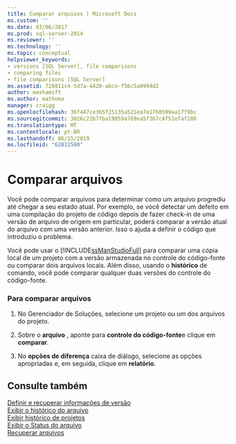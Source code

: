```yaml
---
title: Comparar arquivos | Microsoft Docs
ms.custom: ''
ms.date: 03/06/2017
ms.prod: sql-server-2014
ms.reviewer: ''
ms.technology: ''
ms.topic: conceptual
helpviewer_keywords:
- versions [SQL Server], file comparisons
- comparing files
- file comparisons [SQL Server]
ms.assetid: 728811c4-5d7a-4420-abce-f56c5a0994d2
author: mashamsft
ms.author: mathoma
manager: craigg
ms.openlocfilehash: 36f447ce365f25135a521ea7e1760599aa17f9bc
ms.sourcegitcommit: 3026c22b7fba19059a769ea5f367c4f51efaf286
ms.translationtype: MT
ms.contentlocale: pt-BR
ms.lasthandoff: 06/15/2019
ms.locfileid: "62812590"
---
```

# <a name="compare-files"></a>Comparar arquivos
  Você pode comparar arquivos para determinar como um arquivo progrediu até chegar a seu estado atual. Por exemplo, se você detectar um defeito em uma compilação do projeto de código depois de fazer check-in de uma versão de arquivo de origem em particular, poderá comparar a versão atual do arquivo com uma versão anterior. Isso o ajuda a definir o código que introduziu o problema.  
  
 Você pode usar o [!INCLUDE[ssManStudioFull](../includes/ssmanstudiofull-md.md)] para comparar uma cópia local de um projeto com a versão armazenada no controle do código-fonte ou comparar dois arquivos locais. Além disso, usando o **histórico** de comando, você pode comparar qualquer duas versões do controle do código-fonte.  
  
### <a name="to-compare-files"></a>Para comparar arquivos  
  
1.  No Gerenciador de Soluções, selecione um projeto ou um dos arquivos do projeto.  
  
2.  Sobre o **arquivo** , aponte para **controle do código-fonte**e clique em **comparar**.  
  
3.  No **opções de diferença** caixa de diálogo, selecione as opções apropriadas e, em seguida, clique em **relatório**.  
  
## <a name="see-also"></a>Consulte também  
 [Definir e recuperar informações de versão](../../2014/database-engine/set-and-retrieve-version-information.md)   
 [Exibir o histórico do arquivo](../../2014/database-engine/view-file-history.md)   
 [Exibir histórico de projetos](../../2014/database-engine/view-project-history.md)   
 [Exibir o Status do arquivo](../../2014/database-engine/view-file-status.md)   
 [Recuperar arquivos](../../2014/database-engine/retrieve-files.md)  
  
  
